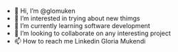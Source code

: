 - 👋 Hi, I’m @glomuken
- 👀 I’m interested in trying about new thimgs 
- 🌱 I’m currently learning software development
- 💞️ I’m looking to collaborate on any interesting project
- 📫 How to reach me Linkedin Gloria Mukendi

<!---
glomuken/glomuken is a ✨ special ✨ repository because its `README.md` (this file) appears on your GitHub profile.
You can click the Preview link to take a look at your changes.
--->
